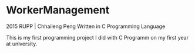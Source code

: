 # WorkerManagement

2015 RUPP | Chhaileng Peng
Written in C Programming Language

This is my first programming project I did with C Programm on my first year at university.

